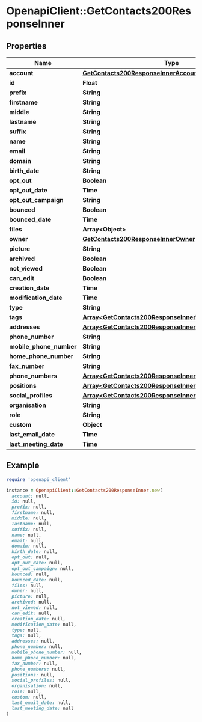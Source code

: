 # OpenapiClient::GetContacts200ResponseInner

## Properties

| Name | Type | Description | Notes |
| ---- | ---- | ----------- | ----- |
| **account** | [**GetContacts200ResponseInnerAccount**](GetContacts200ResponseInnerAccount.md) |  | [optional] |
| **id** | **Float** |  |  |
| **prefix** | **String** |  | [optional] |
| **firstname** | **String** |  | [optional] |
| **middle** | **String** |  | [optional] |
| **lastname** | **String** |  | [optional] |
| **suffix** | **String** |  | [optional] |
| **name** | **String** |  | [optional] |
| **email** | **String** |  | [optional] |
| **domain** | **String** |  | [optional] |
| **birth_date** | **String** |  | [optional] |
| **opt_out** | **Boolean** |  | [optional] |
| **opt_out_date** | **Time** |  | [optional] |
| **opt_out_campaign** | **String** |  | [optional] |
| **bounced** | **Boolean** |  | [optional] |
| **bounced_date** | **Time** |  | [optional] |
| **files** | **Array&lt;Object&gt;** |  | [optional] |
| **owner** | [**GetContacts200ResponseInnerOwner**](GetContacts200ResponseInnerOwner.md) |  | [optional] |
| **picture** | **String** |  | [optional] |
| **archived** | **Boolean** |  | [optional] |
| **not_viewed** | **Boolean** |  | [optional] |
| **can_edit** | **Boolean** |  | [optional] |
| **creation_date** | **Time** |  | [optional] |
| **modification_date** | **Time** |  | [optional] |
| **type** | **String** |  | [optional] |
| **tags** | [**Array&lt;GetContacts200ResponseInnerTagsInner&gt;**](GetContacts200ResponseInnerTagsInner.md) |  | [optional] |
| **addresses** | [**Array&lt;GetContacts200ResponseInnerAddressesInner&gt;**](GetContacts200ResponseInnerAddressesInner.md) |  | [optional] |
| **phone_number** | **String** |  | [optional] |
| **mobile_phone_number** | **String** |  | [optional] |
| **home_phone_number** | **String** |  | [optional] |
| **fax_number** | **String** |  | [optional] |
| **phone_numbers** | [**Array&lt;GetContacts200ResponseInnerPhoneNumbersInner&gt;**](GetContacts200ResponseInnerPhoneNumbersInner.md) |  | [optional] |
| **positions** | [**Array&lt;GetContacts200ResponseInnerPositionsInner&gt;**](GetContacts200ResponseInnerPositionsInner.md) |  | [optional] |
| **social_profiles** | [**Array&lt;GetContacts200ResponseInnerSocialProfilesInner&gt;**](GetContacts200ResponseInnerSocialProfilesInner.md) |  | [optional] |
| **organisation** | **String** |  | [optional] |
| **role** | **String** |  | [optional] |
| **custom** | **Object** |  | [optional] |
| **last_email_date** | **Time** |  | [optional] |
| **last_meeting_date** | **Time** |  | [optional] |

## Example

```ruby
require 'openapi_client'

instance = OpenapiClient::GetContacts200ResponseInner.new(
  account: null,
  id: null,
  prefix: null,
  firstname: null,
  middle: null,
  lastname: null,
  suffix: null,
  name: null,
  email: null,
  domain: null,
  birth_date: null,
  opt_out: null,
  opt_out_date: null,
  opt_out_campaign: null,
  bounced: null,
  bounced_date: null,
  files: null,
  owner: null,
  picture: null,
  archived: null,
  not_viewed: null,
  can_edit: null,
  creation_date: null,
  modification_date: null,
  type: null,
  tags: null,
  addresses: null,
  phone_number: null,
  mobile_phone_number: null,
  home_phone_number: null,
  fax_number: null,
  phone_numbers: null,
  positions: null,
  social_profiles: null,
  organisation: null,
  role: null,
  custom: null,
  last_email_date: null,
  last_meeting_date: null
)
```

